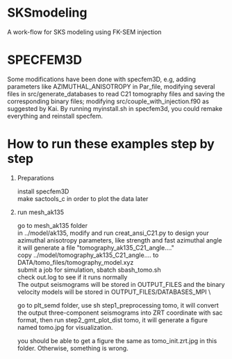 # SKSmodeling
A work-flow for SKS modeling using FK-SEM injection

# SPECFEM3D
Some modifications have been done with specfem3D, e.g, adding parameters like AZIMUTHAL_ANISOTROPY in Par_file, modifying several files in src/generate_databases to read C21 tomography files and saving the corresponding binary files; modifying src/couple_with_injection.f90 as suggested by Kai.
By running myinstall.sh in specfem3d, you could remake everything and reinstall specfem.

# How to run these examples step by step
1. Preparations
   
   install specfem3D \
   make sactools_c in order to plot the data later 
1. run mesh_ak135 

   go to mesh_ak135 folder \
   in ../model/ak135, modify and run creat_ansi_C21.py to design your azimuthal anisotropy parameters, like strength and fast azimuthal angle
   it will generate a file "tomography_ak135_C21_angle...." \
   copy ../model/tomography_ak135_C21_angle.... to DATA/tomo_files/tomography_model.xyz \
   submit a job for simulation, sbatch sbash_tomo.sh \
   check out.log to see if it runs normally \
   The output seismograms will be stored in OUTPUT_FILES and the binary velocity models will be stored in OUTPUT_FILES/DATABASES_MPI \

   go to plt_semd folder, use sh step1_preprocessing tomo, it will convert the output three-component seismograms into ZRT coordinate with sac format, then run step2_gmt_plot_dist tomo, it will generate a figure named tomo.jpg for visualization.

   you should be able to get a figure the same as tomo_init.zrt.jpg in this folder. Otherwise, something is wrong.

